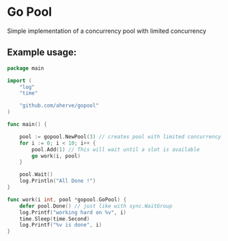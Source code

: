 # Go Pool

Simple implementation of a concurrency pool with limited concurrency

## Example usage:

```go
package main

import (
	"log"
	"time"

	"github.com/aherve/gopool"
)

func main() {

	pool := gopool.NewPool(3) // creates pool with limited concurrency of 3
	for i := 0; i < 10; i++ {
		pool.Add(1) // This will wait until a slot is available
		go work(i, pool)
	}

	pool.Wait()
	log.Println("All Done !")
}

func work(i int, pool *gopool.GoPool) {
	defer pool.Done() // just like with sync.WaitGroup
	log.Printf("working hard on %v", i)
	time.Sleep(time.Second)
	log.Printf("%v is done", i)
}
```
